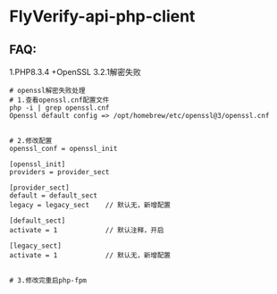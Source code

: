 # FlyVerify-api-php-client

## FAQ:

1.PHP8.3.4 +OpenSSL 3.2.1解密失败

```
# openssl解密失败处理
# 1.查看openssl.cnf配置文件
php -i | grep openssl.cnf
Openssl default config => /opt/homebrew/etc/openssl@3/openssl.cnf


# 2.修改配置
openssl_conf = openssl_init

[openssl_init]
providers = provider_sect
   
[provider_sect]
default = default_sect
legacy = legacy_sect 	// 默认无，新增配置
   
[default_sect]
activate = 1			// 默认注释，开启
   
[legacy_sect]
activate = 1 			// 默认无，新增配置


# 3.修改完重启php-fpm
```

